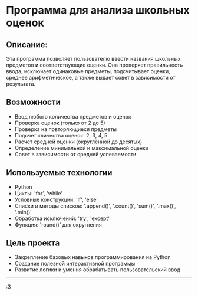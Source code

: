 # Программа для анализа школьных оценок


## Описание:
Эта программа позволяет пользователю ввести названия школьных предметов и соответствующие оценки.
Она проверяет правильность ввода, исключает одинаковые предметы, подсчитывает оценки, среднее арифметическое, а также выдает совет в зависимости от результата.


## Возможности

- Ввод любого количества предметов и оценок
- Проверка оценок (только от 2 до 5)
- Проверка на повторяющиеся предметы
- Подсчет кличества оценок: 2, 3, 4, 5
- Расчет средней оценки (округлённой до десятых)
- Определение минимальной и максимальной оценки
- Совет в зависимости от средней успеваемости


## Используемые технологии

- Python
- Циклы: 'for', 'while'
- Условные конструкции: 'if', 'else'
- Списки и методы списков: '.append()', '.count()', 'sum()', '.max()', '.min()'
- Обработка исключений: 'try', 'except'
- Функция: 'round()' для округления

## Цель проекта

- Закрепление базовых навыков программирования на Python
- Создание полезной интерактивной программы
- Развитие логики и умения обрабатывать пользовательский ввод


---
:3
